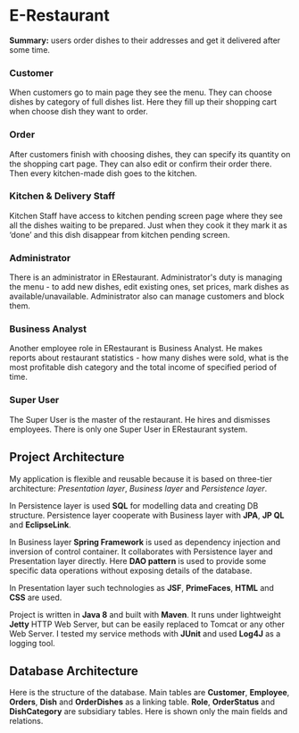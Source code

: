 # E-Restaurant

**Summary:** users order dishes to their addresses and get it delivered after some time. 

### Customer
When customers go to main page they see the menu. They can choose dishes by category of full dishes list. Here they fill up their shopping cart when choose dish they want to order.

### Order
After customers finish with choosing dishes, they can specify its quantity on the shopping cart page. They can also edit or confirm their order there. Then every kitchen-made dish goes to the kitchen.

### Kitchen & Delivery Staff
Kitchen Staff have access to kitchen pending screen page where they see all the dishes waiting to be prepared. Just when they cook it they mark it as ‘done’ and this dish disappear from kitchen pending screen.

### Administrator
There is an administrator in ERestaurant. Administrator's duty is managing the menu - to add new dishes, edit existing ones, set prices, mark dishes as available/unavailable.
Administrator also can manage customers and block them.

### Business Analyst
Another employee role in ERestaurant is Business Analyst. He makes reports about restaurant statistics - how many dishes were sold, what is the most profitable dish category and the total income of specified period of time.

### Super User
The Super User is the master of the restaurant. He hires and dismisses employees. There is only one Super User in ERestaurant system.

## Project Architecture
My application is flexible and reusable because it is based on three-tier architecture: *Presentation layer*, *Business layer* and *Persistence layer*.

In Persistence layer is used **SQL** for modelling data and creating DB structure.
Persistence layer cooperate with Business layer with **JPA**, **JP QL** and **EclipseLink**.

In Business layer **Spring Framework** is used as dependency injection and inversion of control container. It collaborates with Persistence layer and Presentation layer directly. Here **DAO pattern** is used to provide some specific data operations without exposing details of the database.

In Presentation layer such technologies as **JSF**, **PrimeFaces**, **HTML** and **CSS** are used.

Project is written in **Java 8** and built with **Maven**. It runs under lightweight **Jetty** HTTP Web Server, but can be easily replaced to Tomcat or any other Web Server.
I tested my service methods with **JUnit** and used **Log4J** as a logging tool.

## Database Architecture
Here is the structure of the database.
Main tables are **Customer**, **Employee**, **Orders**, **Dish** and **OrderDishes** as a linking table.
**Role**, **OrderStatus** and **DishCategory** are subsidiary tables.
Here is shown only the main fields and relations.